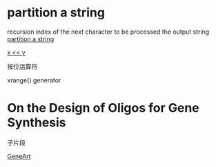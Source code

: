 # partition a string
recursion
index of the next character to be processed
the output string
[partition a string](https://www.geeksforgeeks.org/print-ways-break-string-bracket-form/)

[x << y](https://wiki.python.org/moin/BitwiseOperators)

按位运算符

xrange() generator
# On the Design of Oligos for Gene Synthesis

子片段

[GeneArt](https://www.thermofisher.com/cn/zh/home/life-science/cloning/geneart-type-ii-assembly-kits.html?ef_id=Cj0KCQiA2uH-BRCCARIsAEeef3nQo7Ts8HyCmHL_4dk9iRTHvU5vsekEDzNTqLYiyLJngcpewAEUzKcaAvixEALw_wcB:G:s&s_kwcid=AL!3652!3!476186507209!p!!g!!bsai&cid=bid_mol_clo_r01_co_cp1358_pjt0000_bid00000_0se_gaw_nt_pur_con&gclid=Cj0KCQiA2uH-BRCCARIsAEeef3nQo7Ts8HyCmHL_4dk9iRTHvU5vsekEDzNTqLYiyLJngcpewAEUzKcaAvixEALw_wcB)